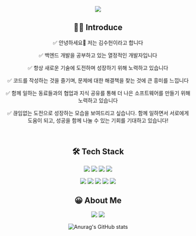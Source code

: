 <div align="center">

<img src="https://capsule-render.vercel.app/api?type=waving&color=auto&height=300&section=header&text=Welcome&fontSize=90&animation=fadeIn&fontAlignY=38&desc=rlatngjs8's%20GitHub%20Profile&descAlignY=51&descAlign=62" />

<br/>

## 💁‍♂️ Introduce

<div align="center">
✅ 안녕하세요👋 저는 김수헌이라고 합니다  
  
✅ 백엔드 개발을 공부하고 있는 열정적인 개발자입니다  

✅ 항상 새로운 기술에 도전하며 성장하기 위해 노력하고 있습니다  

✅ 코드를 작성하는 것을 즐기며, 문제에 대한 해결책을 찾는 것에 큰 흥미를 느낍니다  

✅ 함께 일하는 동료들과의 협업과 지식 공유를 통해 더 나은 소프트웨어를 만들기 위해 노력하고 있습니다  

✅ 끊임없는 도전으로 성장하는 모습을 보여드리고 싶습니다. 함께 일하면서 서로에게 도움이 되고, 성공을 함께 나눌 수 있는 기회를 기대하고 있습니다!  
</div><br/>
  
## 🛠️ Tech Stack

<a><img src="https://img.shields.io/badge/Java-13448F?style=flat-square&logo=openjdk&logoColor=white"/></a>
<a><img src="https://img.shields.io/badge/SpringBoot-6DB33F?style=flat-square&logo=SpringBoot&logoColor=white"/></a>
<a><img src="https://img.shields.io/badge/Python-3776AB?style=flat-square&logo=python&logoColor=white"/></a>
<a><img src="https://img.shields.io/badge/MySQL-4479A1?style=flat-square&logo=mysql&logoColor=white"/></a>  

<a><img src="https://img.shields.io/badge/HTML5-E34F26?style=flat-square&logo=html5&logoColor=white"/></a>
<a><img src="https://img.shields.io/badge/CSS3-1572B6?style=flat-square&logo=css3&logoColor=white"/></a> 
<a><img src="https://img.shields.io/badge/JavaScript-F7DF1E?style=flat-square&logo=JavaScript&logoColor=black"/></a>
<a><img src="https://img.shields.io/badge/jQuery-0769AD?style=flat-square&logo=jquery&logoColor=white"/></a>
<a><img src="https://img.shields.io/badge/React-20232A?style=flat-square&logo=react&logoColor=61DAFB"/></a> 
 



## 😀 About Me

<a href="mailto:tngjs97@gmail.com"><img src="https://img.shields.io/badge/gmail-EA4335?style=flat-square&logo=gmail&logoColor=white"/></a>
<a href="https://adorable-cucumber-415.notion.site/Kim-Su-Hun-098d0588311a470ebcf7f3ebffc87e41"><img src="https://img.shields.io/badge/Notion-000000?style=flat-square&logo=notion&logoColor=white"/></a>

![Anurag's GitHub stats](https://github-readme-stats.vercel.app/api?username=rlatngjs8&show_icons=true&theme=shadow_blue&locale=kr&hide=stars,contribs)
</div> 
<!--
**rlatngjs8/rlatngjs8** is a ✨ _special_ ✨ repository because its `README.md` (this file) appears on your GitHub profile.

Here are some ideas to get you started: 
  
- 🔭 I’m currently working on ...
- 🌱 I’m currently learning ...
- 👯 I’m looking to collaborate on ...
- 🤔 I’m looking for help with ...
- 💬 Ask me about ...
- 📫 How to reach me: ...
- 😄 Pronouns: ...
- ⚡ Fun fact: ...
-->
